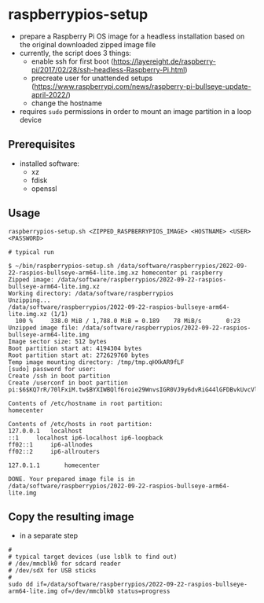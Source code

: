 # raspberrypios-setup

* prepare a Raspberry Pi OS image for a headless installation based on the original downloaded zipped image file 
* currently, the script does 3 things:
  * enable ssh for first boot (https://layereight.de/raspberry-pi/2017/02/28/ssh-headless-Raspberry-Pi.html)
  * precreate user for unattended setups (https://www.raspberrypi.com/news/raspberry-pi-bullseye-update-april-2022/)
  * change the hostname
* requires `sudo` permissions in order to mount an image partition in a loop device 

## Prerequisites

* installed software:
  * xz
  * fdisk
  * openssl

## Usage

```shell
raspberrypios-setup.sh <ZIPPED_RASPBERRYPIOS_IMAGE> <HOSTNAME> <USER> <PASSWORD>
```
```shell
# typical run

$ ~/bin/raspberrypios-setup.sh /data/software/raspberrypios/2022-09-22-raspios-bullseye-arm64-lite.img.xz homecenter pi raspberry
Zipped image: /data/software/raspberrypios/2022-09-22-raspios-bullseye-arm64-lite.img.xz
Working directory: /data/software/raspberrypios
Unzipping...
/data/software/raspberrypios/2022-09-22-raspios-bullseye-arm64-lite.img.xz (1/1)
  100 %     338.0 MiB / 1,788.0 MiB = 0.189    78 MiB/s       0:23             
Unzipped image file: /data/software/raspberrypios/2022-09-22-raspios-bullseye-arm64-lite.img
Image sector size: 512 bytes
Boot partition start at: 4194304 bytes
Root partition start at: 272629760 bytes
Temp image mounting directory: /tmp/tmp.qHXkAR9fLF
[sudo] password for user: 
Create /ssh in boot partition
Create /userconf in boot partition
pi:$6$KQ7rR/70lFxiM.tw$BYXIWBQlf6roie29WnvsIGR0VJ9y6dvRiG44lGFDBvkUvcVliQ2XOPChdtTd.4jO6XZm4iD.rB6TwCeY5GRSP.

Contents of /etc/hostname in root partition:
homecenter

Contents of /etc/hosts in root partition:
127.0.0.1	localhost
::1		localhost ip6-localhost ip6-loopback
ff02::1		ip6-allnodes
ff02::2		ip6-allrouters

127.0.1.1		homecenter

DONE. Your prepared image file is in /data/software/raspberrypios/2022-09-22-raspios-bullseye-arm64-lite.img
```

## Copy the resulting image

* in a separate step
```shell
#
# typical target devices (use lsblk to find out)
# /dev/mmcblk0 for sdcard reader
# /dev/sdX for USB sticks
#
sudo dd if=/data/software/raspberrypios/2022-09-22-raspios-bullseye-arm64-lite.img of=/dev/mmcblk0 status=progress
```
